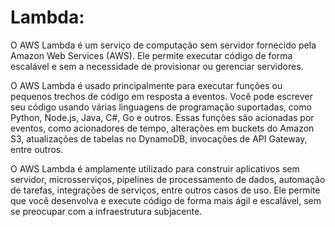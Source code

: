 # Lambda:
O AWS Lambda é um serviço de computação sem servidor fornecido pela Amazon Web Services (AWS). Ele permite executar código de forma escalável e sem a necessidade de provisionar ou gerenciar servidores.

O AWS Lambda é usado principalmente para executar funções ou pequenos trechos de código em resposta a eventos. Você pode escrever seu código usando várias linguagens de programação suportadas, como Python, Node.js, Java, C#, Go e outros. Essas funções são acionadas por eventos, como acionadores de tempo, alterações em buckets do Amazon S3, atualizações de tabelas no DynamoDB, invocações de API Gateway, entre outros.







O AWS Lambda é amplamente utilizado para construir aplicativos sem servidor, microsserviços, pipelines de processamento de dados, automação de tarefas, integrações de serviços, entre outros casos de uso. Ele permite que você desenvolva e execute código de forma mais ágil e escalável, sem se preocupar com a infraestrutura subjacente.
